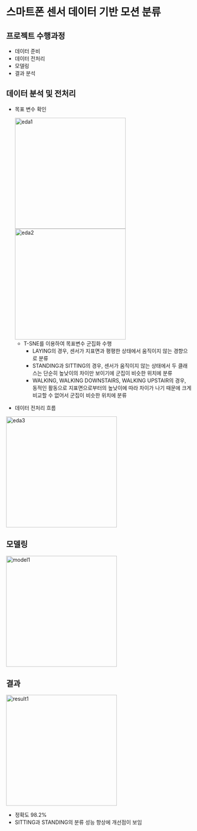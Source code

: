 # **스마트폰 센서 데이터 기반 모션 분류**

## 프로젝트 수행과정

- 데이터 준비
- 데이터 전처리
- 모델링
- 결과 분석

## 데이터 분석 및 전처리

- 목표 변수 확인

    <img src="./img/image1.png" alt="eda1" width="300"/>

    <img src="./img/image2.png" alt="eda2" width="300"/>
    
  - T-SNE를 이용하여 목표변수 군집화 수행
    - LAYING의 경우, 센서가 지표면과 평평한 상태에서 움직이지 않는 경향으로 분류
    - STANDING과 SITTING의 경우, 센서가 움직이지 않는 상태에서 두 클래스는 단순히 높낮이의 차이만 보이기에 군집이 비슷한 위치에 분류
    - WALKING, WALKING DOWNSTAIRS, WALKING UPSTAIR의 경우, 동적인 활동으로 지표면으로부터의 높낮이에 따라 차이가 나기 때문에 크게 비교할 수 없어서 군집이 비슷한 위치에 분류

- 데이터 전처리 흐름

<img src="./img/image3.png" alt="eda3" width="300"/>

## 모델링

<img src="./img/image4.png" alt="model1" width="300"/>

## 결과

<img src="./img/image5.png" alt="result1" width="300"/>

- 정확도 98.2%
- SITTING과 STANDING의 분류 성능 향상에 개선점이 보임